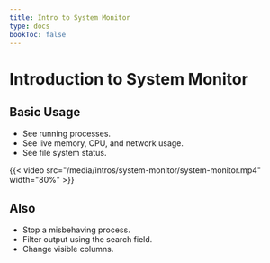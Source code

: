 ```yaml
---
title: Intro to System Monitor
type: docs
bookToc: false
---
```


# Introduction to System Monitor

## Basic Usage
- See running processes.
- See live memory, CPU, and network usage.
- See file system status.


{{< video src="/media/intros/system-monitor/system-monitor.mp4" width="80%" >}}

## Also
- Stop a misbehaving process.
- Filter output using the search field.
- Change visible columns.
